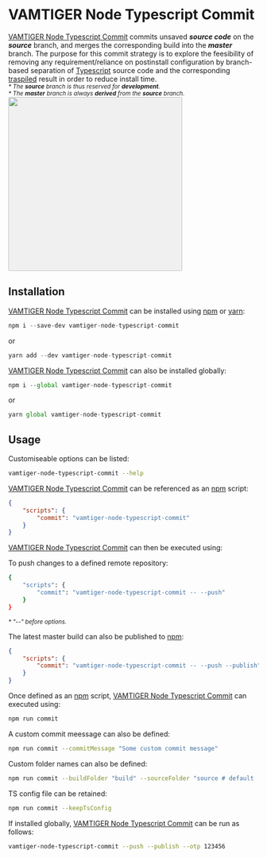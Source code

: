 # VAMTIGER Node Typescript Commit
[VAMTIGER Node Typescript Commit](https://github.com/vamtiger-project/vamtiger-node-typescript-commit) commits unsaved **_source code_** on the **_source_** branch, and merges the corresponding build into the **_master_** branch. The purpose for this commit strategy is to explore the feesibility of removing any requirement/reliance on postinstall configuration by branch-based separation of [Typescript](https://www.typescriptlang.org/) source code and the corresponding [traspiled](https://www.stevefenton.co.uk/2012/11/compiling-vs-transpiling/) result in order to reduce install time.<br>
<sup>_* The **source** branch is thus reserved for **development**._</sup><br>
<sup>_* The **master** branch is always **derived** from the **source** branch._</sup><br>
<img src=https://cdn.rawgit.com/vamtiger-project/vamtiger-node-typescript-commit/HEAD/asset/image/vamtiger-node-typescript-commit.svg style="max-height: 350px; background-color: #f0f0f0; border-radius: 3px" height=350>

## Installation
[VAMTIGER Node Typescript Commit](https://github.com/vamtiger-project/vamtiger-node-typescript-commit) can be installed using [npm](https://www.npmjs.com/) or [yarn](https://yarnpkg.com/lang/en/):
```javascript
npm i --save-dev vamtiger-node-typescript-commit
```
or
```javascript
yarn add --dev vamtiger-node-typescript-commit
```

[VAMTIGER Node Typescript Commit](https://github.com/vamtiger-project/vamtiger-node-typescript-commit) can also be installed globally:
```javascript
npm i --global vamtiger-node-typescript-commit
```
or
```javascript
yarn global vamtiger-node-typescript-commit
```

## Usage
Customiseable options can be listed:
```bash
vamtiger-node-typescript-commit --help
```

[VAMTIGER Node Typescript Commit](https://github.com/vamtiger-project/vamtiger-node-typescript-commit) can be referenced as an [npm](https://www.npmjs.com/) script:
```json
{
    "scripts": {
        "commit": "vamtiger-node-typescript-commit"
    }
}
```

[VAMTIGER Node Typescript Commit](https://github.com/vamtiger-project/vamtiger-node-typescript-commit) can then be executed using:

To push changes to a defined remote repository:
```bash
{
    "scripts": {
        "commit": "vamtiger-node-typescript-commit -- --push"
    }
}
```
<sup>_* "--" before options._</sup><br>

The latest master build can also be published to [npm](https://www.npmjs.com/):
```json
{
    "scripts": {
        "commit": "vamtiger-node-typescript-commit -- --push --publish"
    }
}
```

Once defined as an [npm](https://www.npmjs.com/) script, [VAMTIGER Node Typescript Commit](https://github.com/vamtiger-project/vamtiger-node-typescript-commit) can executed using:
```bash
npm run commit
```

A custom commit meessage can also be defined:
```bash
npm run commit --commitMessage "Some custom commit message"
```

Custom folder names can also be defined:
```bash
npm run commit --buildFolder "build" --sourceFolder "source # default
```

TS config file can be retained:
```bash
npm run commit --keepTsConfig
```

If installed globally, [VAMTIGER Node Typescript Commit](https://github.com/vamtiger-project/vamtiger-node-typescript-commit) can be run as follows:
```bash
vamtiger-node-typescript-commit --push --publish --otp 123456
```